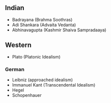 
## Indian
- Badrayana (Brahma Soothras)
- Adi Shankara (Advaita Vedanta)
- Abhinavagupta (Kashmir Shaiva Sampradaaya)

## Western
- Plato (Platonic Idealism)
### German
- Leibniz (approached idealism)
- Immanuel Kant (Transcendental Idealism)
- Hegel
- Schopenhauer